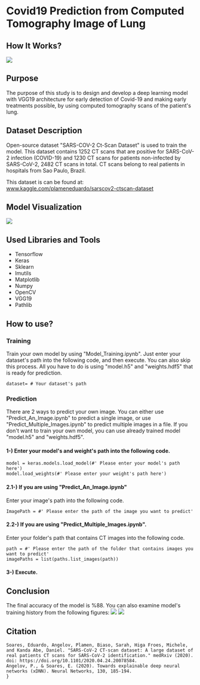 # Covid19 Prediction from Computed Tomography Image of Lung

## How It Works?
![](https://i.imgur.com/yUsQVaD.png)

## Purpose

The purpose of this study is to design and develop a deep learning model with VGG19 architecture for early detection of Covid-19 and making early treatments possible, by using computed tomography scans of the patient's lung.

## Dataset Description

Open-source dataset "SARS-COV-2 Ct-Scan Dataset" is used to train the model. This dataset contains 1252 CT scans that are positive for SARS-CoV-2 infection (COVID-19) and 1230 CT scans for patients non-infected by SARS-CoV-2, 2482 CT scans in total. CT scans belong to real patients in hospitals from Sao Paulo, Brazil.

This dataset is can be found at: 
www.kaggle.com/plameneduardo/sarscov2-ctscan-dataset

## Model Visualization
![](https://i.imgur.com/Dxyh7u9.png)

## Used Libraries and Tools
- Tensorflow
- Keras
- Sklearn
- Imutils
- Matplotlib
- Numpy
- OpenCV
- VGG19
- Pathlib

## How to use?

### Training
Train your own model by using "Model_Training.ipynb". Just enter your dataset's path into the following code, and then execute. You can also skip this process. All you have to do is using "model.h5" and "weights.hdf5" that is ready for prediction.

```
dataset= # Your dataset's path
```

### Prediction
There are 2 ways to predict your own image. You can either use "Predict_An_Image.ipynb" to predict a single image, or use "Predict_Multiple_Images.ipynb" to predict multiple images in a file. If you don't want to train your own model, you can use already trained model "model.h5" and "weights.hdf5".

#### 1-) Enter your model's and weight's path into the following code.
```
model = keras.models.load_model(#' Please enter your model's path here')
model.load_weights(#' Please enter your weight's path here')
```
#### 2.1-) If you are using "Predict_An_Image.ipynb"

Enter your image's path into the following code.
```
ImagePath = #' Please enter the path of the image you want to predict'
```

#### 2.2-) If you are using "Predict_Multiple_Images.ipynb".

Enter your folder's path that contains CT images into the following code.
```
path = #' Please enter the path of the folder that contains images you want to predict'
imagePaths = list(paths.list_images(path))
```
#### 3-) Execute.

## Conclusion
The final accuracy of the model is %88. You can also examine model's training history from the following figures:
![](https://i.imgur.com/7GHgVvn.png)
![](https://i.imgur.com/Prk1ha5.png)

## Citation

```
Soares, Eduardo, Angelov, Plamen, Biaso, Sarah, Higa Froes, Michele, and Kanda Abe, Daniel. "SARS-CoV-2 CT-scan dataset: A large dataset of real patients CT scans for SARS-CoV-2 identification." medRxiv (2020). doi: https://doi.org/10.1101/2020.04.24.20078584.
Angelov, P., & Soares, E. (2020). Towards explainable deep neural networks (xDNN). Neural Networks, 130, 185-194.
}
```
